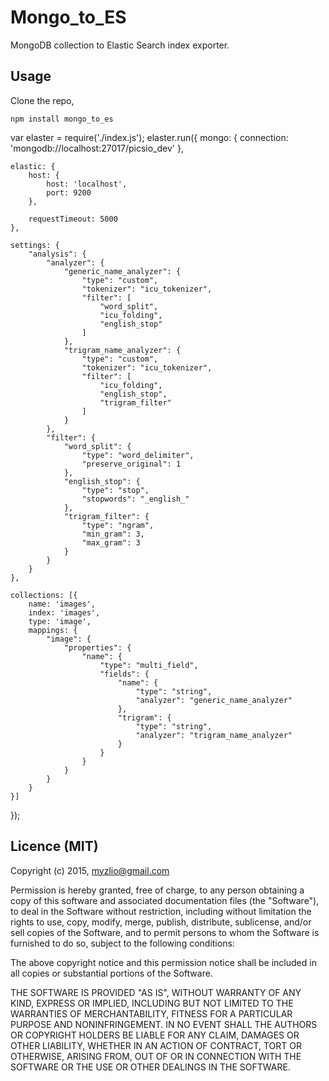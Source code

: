 # Mongo_to_ES

MongoDB collection to Elastic Search index exporter.

## Usage

Clone the repo,

```
npm install mongo_to_es
```
var elaster = require('./index.js');
elaster.run({
	mongo: {
		connection: 'mongodb://localhost:27017/picsio_dev'
	},

	elastic: {
		host: {
			host: 'localhost',
			port: 9200
		},

		requestTimeout: 5000
	},

	settings: {
		"analysis": {
			"analyzer": {
				"generic_name_analyzer": {
					"type": "custom",
					"tokenizer": "icu_tokenizer",
					"filter": [
						"word_split",
						"icu_folding",
						"english_stop"
					]
				},
				"trigram_name_analyzer": {
					"type": "custom",
					"tokenizer": "icu_tokenizer",
					"filter": [
						"icu_folding",
						"english_stop",
						"trigram_filter"
					]
				}
			},
			"filter": {
				"word_split": {
					"type": "word_delimiter",
					"preserve_original": 1
				},
				"english_stop": {
					"type": "stop",
					"stopwords": "_english_"
				},
				"trigram_filter": {
					"type": "ngram",
					"min_gram": 3,
					"max_gram": 3
				}
			}
		}
	},

	collections: [{
		name: 'images',
		index: 'images',
		type: 'image',
		mappings: {
			"image": {
				"properties": {
					"name": {
						"type": "multi_field",
						"fields": {
							"name": {
								"type": "string",
								"analyzer": "generic_name_analyzer"
							},
							"trigram": {
								"type": "string",
								"analyzer": "trigram_name_analyzer"
							}
						}
					}
				}
			}
		}
	}]
});



## Licence (MIT)

Copyright (c) 2015, myzlio@gmail.com

Permission is hereby granted, free of charge, to any person obtaining a copy of this software and associated documentation files (the "Software"), to deal in the Software without restriction, including without limitation the rights to use, copy, modify, merge, publish, distribute, sublicense, and/or sell copies of the Software, and to permit persons to whom the Software is furnished to do so, subject to the following conditions:

The above copyright notice and this permission notice shall be included in all copies or substantial portions of the Software.

THE SOFTWARE IS PROVIDED "AS IS", WITHOUT WARRANTY OF ANY KIND, EXPRESS OR IMPLIED, INCLUDING BUT NOT LIMITED TO THE WARRANTIES OF MERCHANTABILITY, FITNESS FOR A PARTICULAR PURPOSE AND NONINFRINGEMENT. IN NO EVENT SHALL THE AUTHORS OR COPYRIGHT HOLDERS BE LIABLE FOR ANY CLAIM, DAMAGES OR OTHER LIABILITY, WHETHER IN AN ACTION OF CONTRACT, TORT OR OTHERWISE, ARISING FROM, OUT OF OR IN CONNECTION WITH THE SOFTWARE OR THE USE OR OTHER DEALINGS IN THE SOFTWARE.
